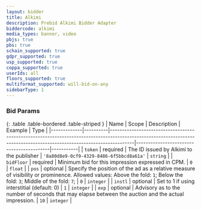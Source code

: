 ```yaml
---
layout: bidder
title: Alkimi
description: Prebid Alkimi Bidder Adapter
biddercode: alkimi
media_types: banner, video
pbjs: true
pbs: true
schain_supported: true
gdpr_supported: true
usp_supported: true
coppa_supported: true
userIds: all
floors_supported: true
multiformat_supported: will-bid-on-any
sidebarType: 1
---
```




### Bid Params

{: .table .table-bordered .table-striped }
| Name        | Scope    | Description                                                                                                                                                          | Example                                  | Type      |
|-------------|----------|----------------------------------------------------------------------------------------------------------------------------------------------------------------------|------------------------------------------|-----------|
| `token`     | required | The ID issued by Alkimi to the publisher                                                                                                                             | `'8a80d8e9-0cf9-4329-8486-6f5bbcd8a61a'` | `string`  |
| `bidFloor`  | required | Minimum bid for this impression expressed in CPM.                                                                                                                    | `0`                                      | `float`   |
| `pos`       | optional | Specify the position of the ad as a relative measure of visibility or prominence. Allowed values: Above the fold: `1`; Below the fold: `3`; Middle of the fold: `7`; | `0`                                      | `integer` |
| `instl`     | optional | Set to 1 if using interstitial (default: 0)                                                                                                                          | `1`                                      | `integer` |
| `exp`       | optional | Advisory as to the number of seconds that may elapse between the auction and the actual impression.                                                                  | `10`                                     | `integer` |

